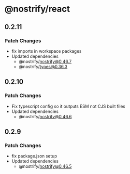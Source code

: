 # @nostrify/react

## 0.2.11

### Patch Changes

- fix imports in workspace packages
- Updated dependencies
  - @nostrify/nostrify@0.46.7
  - @nostrify/types@0.36.3

## 0.2.10

### Patch Changes

- Fix typescript config so it outputs ESM not CJS built files
- Updated dependencies
  - @nostrify/nostrify@0.46.6

## 0.2.9

### Patch Changes

- fix package.json setup
- Updated dependencies
  - @nostrify/nostrify@0.46.5
